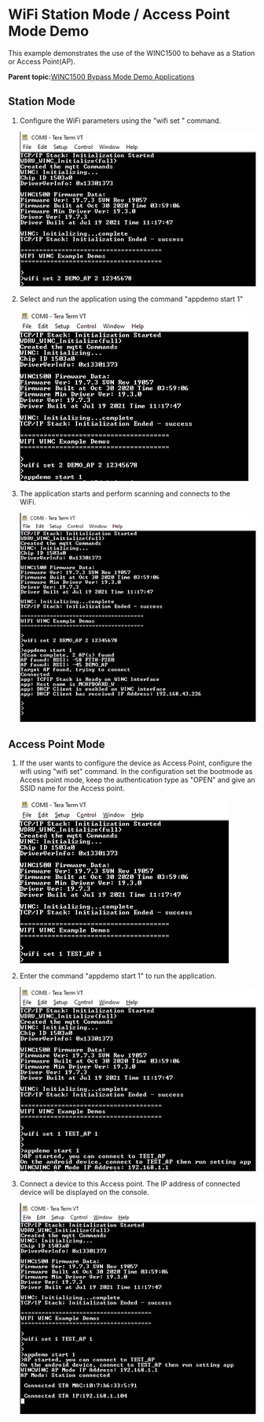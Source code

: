# WiFi Station Mode / Access Point Mode Demo

This example demonstrates the use of the WINC1500 to behave as a Station or Access Point\(AP\).

**Parent topic:**[WINC1500 Bypass Mode Demo Applications](GUID-40C3ABB9-0449-4A53-94DF-0DFB4CE5540E.md)

## Station Mode

1.  Configure the WiFi parameters using the "wifi set " command.

    ![wifi_config](GUID-E78CEE5C-B365-4F40-A6CF-7B1A80DDC059-low.png)

2.  Select and run the application using the command "appdemo start 1"

    ![ap_scan_start](GUID-3A6D47AF-1E2E-47F4-BA10-BA9EC7D5AE81-low.png)

3.  The application starts and perform scanning and connects to the<br />WiFi.

    ![ap_scan_console](GUID-543BCE9E-BD63-4480-90AF-31294219CEBC-low.png)


## Access Point Mode

1.  If the user wants to configure the device as Access Point, configure the wifi using "wifi set" command. In the configuration set the bootmode as Access point mode, keep the authentication type as "OPEN" and give an SSID name for the Access point.

    ![ap_mode_config_cmd](GUID-A4CB39C4-051A-43C1-92B7-752F5970DB44-low.png)

2.  Enter the command "appdemo start 1" to run the application.

    ![ap_mode_config](GUID-504DC303-0F27-4B65-BAEB-CA69782DB898-low.png)

3.  Connect a device to this Access point. The IP address of connected device will be displayed on the console.

    ![ap_mode_connected](GUID-ABF4041B-3D11-479B-8623-793B555B3254-low.png)


